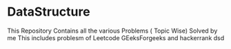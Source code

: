 # DataStructure
This Repository Contains all the various Problems ( Topic Wise) Solved by me 
This includes problesm of Leetcode GEeksForgeeks and hackerrank
dsd
